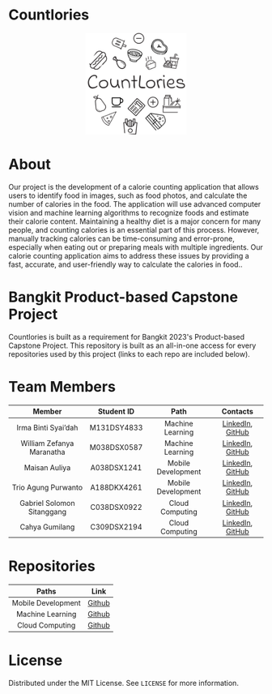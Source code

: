 # Countlories

<p align="center"> <img src="https://raw.githubusercontent.com/IpunkDkk/Countlories/main/image.png" width="200" height="200" /> </p>


# About
Our project is the development of a calorie counting application that allows users to identify food in images, such as food photos, and calculate the number of calories in the food. The application will use advanced computer vision and machine learning algorithms to recognize foods and estimate their calorie content. Maintaining a healthy diet is a major concern for many people, and counting calories is an essential part of this process. However, manually tracking calories can be time-consuming and error-prone, especially when eating out or preparing meals with multiple ingredients. Our calorie counting application aims to address these issues by providing a fast, accurate, and user-friendly way to calculate the calories in food..

# Bangkit Product-based Capstone Project
Countlories is built as a requirement for Bangkit 2023's Product-based Capstone Project. This repository is built as an all-in-one access for every repositories used by this project (links to each repo are included below). 

# Team Members

|            Member           				| Student ID |        Path        |                                                       Contacts                                                      |
| :---------------------------------------: | :--------: | :----------------: | :-----------------------------------------------------------------------------------------------------------------: |
|         Irma Binti Syai’dah        | M131DSY4833  |  Machine Learning  |        [LinkedIn](https://www.linkedin.com/in/reza-azhar-2873a5131/), [GitHub](https://github.com/Azer2401)           |
|      			William Zefanya Maranatha     	        | M038DSX0587  |  Machine Learning  |      [LinkedIn](https://www.linkedin.com/in/fadlifadillah17/), [GitHub](https://github.com/fadlifad17)|
|     Maisan Auliya      | A038DSX1241  | Mobile Development |     [LinkedIn](https://www.linkedin.com/in/lonardsteven), [GitHub](https://www.github.com/lonard2)            |
|      Trio Agung Purwanto     | A188DKX4261  | Mobile Development |     [LinkedIn](https://www.linkedin.com/in/arya-fikryhuda-nurpatria-842247225/), [GitHub](https://github.com/arya-fh-n)|
|     Gabriel Solomon Sitanggang     | C038DSX0922  |   Cloud Computing  |              [LinkedIn](https://www.linkedin.com/in/tomi-timutius-31b1ba137/), [GitHub](https://github.com/kurak57)|
| Cahya Gumilang  | C309DSX2194  |   Cloud Computing  |     [LinkedIn](https://www.linkedin.com/in/aldycky-bagus-witjaksana-4969441b0/), [GitHub](https://github.com/aldybw)|

# Repositories

| Paths | Link |
| :---: | :---: |
| Mobile Development | [Github](https://github.com/lonard2/CAMerlang-Mobile-Development) |
|  Machine Learning  |  [Github](https://github.com/fadlifad17/CAMerlang-ML-Model.git)  |
|   Cloud Computing  |   [Github](https://github.com/aldybw/CAMerlang-sql-rest-api)  |

# License
Distributed under the MIT License. See `LICENSE` for more information.
